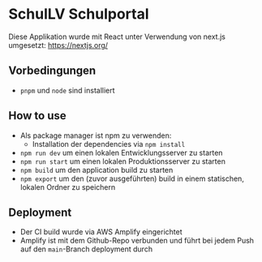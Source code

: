 # SchulLV Schulportal

Diese Applikation wurde mit React unter Verwendung von next.js umgesetzt: https://nextjs.org/

## Vorbedingungen

- `pnpm` und `node` sind installiert

## How to use

- Als package manager ist npm zu verwenden:
  - Installation der dependencies via `npm install`
- `npm run dev` um einen lokalen Entwicklungsserver zu starten
- `npm run start` um einen lokalen Produktionsserver zu starten
- `npm build` um den application build zu starten
- `npm export` um den (zuvor ausgeführten) build in einem statischen, lokalen Ordner zu speichern

## Deployment

- Der CI build wurde via AWS Amplify eingerichtet
- Amplify ist mit dem Github-Repo verbunden und führt bei jedem Push auf den `main`-Branch deployment durch

